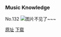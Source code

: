 ### Music Knowledge
No.132
![图片不见了~~~](https://imgs.xkcd.com/comics/music_knowledge.png)

[原址](https://xkcd.com//132) [下载](https://imgs.xkcd.com/comics/music_knowledge.png)

